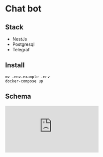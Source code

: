 # Chat bot

## Stack

- NestJs
- Postgresql
- Telegraf

## Install

```
mv .env.example .env
docker-compose up
```

## Schema

![SQL](https://github.com/sk146/chat-bot-matches/blob/main/polling.sql)
